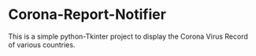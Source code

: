 # Corona-Report-Notifier
This is a simple python-Tkinter project to display the Corona Virus Record of various countries.
